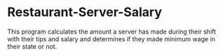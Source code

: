 # Restaurant-Server-Salary
This program calculates the amount a server has made during their shift with their tips and salary and determines if they made minimum wage in their state or not.
